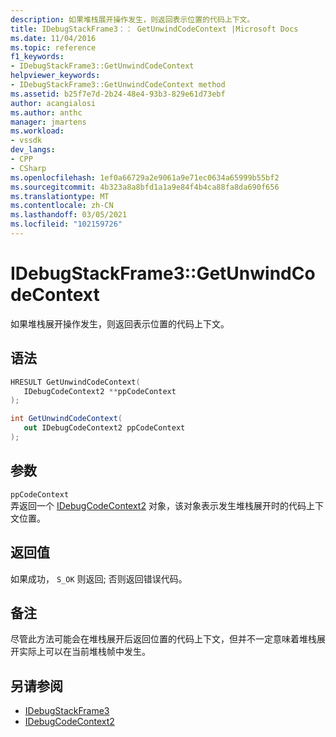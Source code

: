 ```yaml
---
description: 如果堆栈展开操作发生，则返回表示位置的代码上下文。
title: IDebugStackFrame3：： GetUnwindCodeContext |Microsoft Docs
ms.date: 11/04/2016
ms.topic: reference
f1_keywords:
- IDebugStackFrame3::GetUnwindCodeContext
helpviewer_keywords:
- IDebugStackFrame3::GetUnwindCodeContext method
ms.assetid: b25f7e7d-2b24-48e4-93b3-829e61d73ebf
author: acangialosi
ms.author: anthc
manager: jmartens
ms.workload:
- vssdk
dev_langs:
- CPP
- CSharp
ms.openlocfilehash: 1ef0a66729a2e9061a9e71ec0634a65999b55bf2
ms.sourcegitcommit: 4b323a8a8bfd1a1a9e84f4b4ca88fa8da690f656
ms.translationtype: MT
ms.contentlocale: zh-CN
ms.lasthandoff: 03/05/2021
ms.locfileid: "102159726"
---
```

# <a name="idebugstackframe3getunwindcodecontext"></a>IDebugStackFrame3::GetUnwindCodeContext
如果堆栈展开操作发生，则返回表示位置的代码上下文。

## <a name="syntax"></a>语法

```cpp
HRESULT GetUnwindCodeContext(
   IDebugCodeContext2 **ppCodeContext
);
```

```csharp
int GetUnwindCodeContext(
   out IDebugCodeContext2 ppCodeContext
);
```

## <a name="parameters"></a>参数
`ppCodeContext`\
弄返回一个 [IDebugCodeContext2](../../../extensibility/debugger/reference/idebugcodecontext2.md) 对象，该对象表示发生堆栈展开时的代码上下文位置。

## <a name="return-value"></a>返回值
 如果成功， `S_OK` 则返回; 否则返回错误代码。

## <a name="remarks"></a>备注
 尽管此方法可能会在堆栈展开后返回位置的代码上下文，但并不一定意味着堆栈展开实际上可以在当前堆栈帧中发生。

## <a name="see-also"></a>另请参阅
- [IDebugStackFrame3](../../../extensibility/debugger/reference/idebugstackframe3.md)
- [IDebugCodeContext2](../../../extensibility/debugger/reference/idebugcodecontext2.md)
